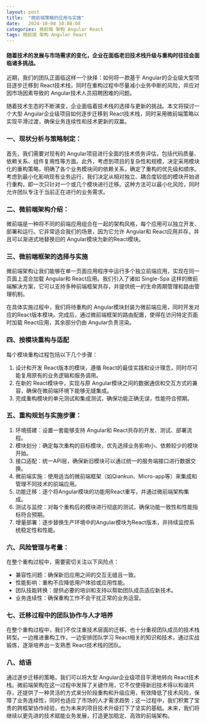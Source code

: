 ```yaml
---
layout: post
title:  "微前端策略的应用与实施"
date:   2024-10-08 10:08:08
categories: 微前端 架构 Angular React
tags: 微前端 架构 Angular React
---
```

#### 随着技术的发展与市场需求的变化，企业在面临老旧技术栈升级与重构时往往会面临诸多挑战。

近期，我们的团队正面临这样一个抉择：如何将一款基于 Angular的企业级大型项目逐步迁移到 React技术栈，同时在重构过程中尽量减小业务中断的风险，并应对因市场因素导致的 Angular技术人员招聘困难的问题。

随着技术生态的不断演变，企业面临着技术栈的选择与更新的挑战。本文将探讨一个大型 Angular企业级项目如何逐步迁移到 React技术栈，同时采用微前端策略以实现平滑过渡，确保业务连续性和技术更新的双赢。


### 一、现状分析与策略制定：
首先，我们需要对现有的 Angular项目进行全面的技术债务评估，包括代码质量、依赖关系、组件复用性等方面。此外，考虑到项目的复杂性和规模，决定采用模块化的重构策略，明确了各个业务模块间的依赖关系，确定了重构的优先级和顺序。考虑到最小化影响现有业务运行，我们决定从相对独立、耦合度较低的模块开始进行重构，即一次只针对一个或几个模块进行迁移。这种方法可以最小化风险，同时允许团队专注于当前正在进行的业务需求。

### 二、微前端架构介绍：
微前端是一种将不同的前端应用组合在一起的架构风格，每个应用可以独立开发、部署和运行。它非常适合我们的场景，因为它允许 Angular和 React应用并存，并且可以渐进式地替换旧的 Angular模块为新的React模块。

### 三、微前端框架的选择与实施

微前端架构让我们能够在单一页面应用程序中运行多个独立前端应用，实现在同一页面上混合加载 Angular和 React应用。我们引入了诸如 Single-Spa 这样的微前端解决方案，它可以支持多种前端框架共存，并提供统一的生命周期管理和路由管理机制。

在具体实施过程中，我们将待重构的 Angular模块封装为微前端应用，同时开发对应的React版本模块。完成后，通过微前端框架的路由配置，使得在访问特定页面时加载 React应用，其余部分仍由 Angular负责渲染。

### 四、按模块重构与适配

每个模块重构过程包括以下几个步骤：

1. 设计和开发 React版本的模块，遵循 React的最佳实践和设计理念，同时尽可能复用原有的业务逻辑和服务调用。
2. 在新的 React模块中，实现与原 Angular模块之间的数据通信和交互方式的兼容，确保在微前端环境下能够无缝集成。
3. 完成重构模块的单元测试和集成测试，确保功能正确无误，性能符合预期。

	
### 五、重构规划与实施步骤：
1. 环境搭建：设置一套能够支持 Angular和 React共存的开发、测试、部署流程。
2. 模块划分：确定每次重构的目标模块，优先选择业务影响小、依赖较少的模块开始。
3. 接口适配：统一API层，确保新旧模块可以通过统一的服务端接口进行数据交换。
4. 微前端实施：使用适当的微前端框架（如Qiankun、Micro-app等）来集成和管理不同技术的前端应用。
5. 功能迁移：逐个将Angular模块的功能用React重写，并通过微前端架构集成。
6. 测试与监控：对每个重构后的模块进行彻底的测试，确保功能一致性和性能指标符合预期。
7. 增量部署：逐步替换生产环境中的Angular模块为React版本，并持续监控系统稳定性和性能。

### 六、风险管理与考量：
在整个重构过程中，需要密切关注以下风险点：
- 兼容性问题：确保新旧应用之间的交互无缝且一致。
- 性能影响：重构不应降低用户体验或应用性能。
- 团队技能转换：提供必要的培训和支持以帮助团队成员适应新技术。
- 业务连续性：确保重构工作不会干扰正常的业务运营。

### 七、迁移过程中的团队协作与人才培养

在整个重构过程中，我们不仅注重技术层面的迁移，也十分重视团队成员的技术栈转型。一边推进重构工作，一边安排团队学习 React相关的知识和技术，通过实战锻炼，逐渐培养出一支熟悉 React技术栈的团队。

### 八、结语

通过逐步迁移的策略，我们可以将大型 Angular企业级项目平滑地转向 React技术栈。微前端架构在这一过程中发挥了关键作用，它不仅使得新旧技术得以和谐共存，还提供了一种灵活的方式来分阶段重构和升级应用，有效降低了技术风险，保障了业务连续性，同时也适应了市场的人才需求趋势；这一过程中，我们积累了宝贵的跨框架协作经验，也为未来的项目技术升级打下了坚实的基础。未来，我们将继续以更先进的技术赋能业务发展，打造更加稳定、高效的前端架构。



